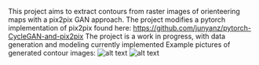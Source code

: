 This project aims to extract contours from raster images of orienteering maps with a pix2pix GAN approach.
The project modifies a pytorch implementation of pix2pix found here: https://github.com/junyanz/pytorch-CycleGAN-and-pix2pix
The project is a work in progress, with data generation and modeling currently implemented
Example pictures of generated contour images:
![alt text](https://raw.githubusercontent.com/loerssoni/raster-to-contour/master/im1.png)
![alt text](https://raw.githubusercontent.com/loerssoni/raster-to-contour/master/im2.png)
